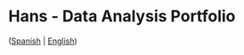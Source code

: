 # Hans - Data Analysis Portfolio 
([Spanish](https://github.com/HansAllTech/Hans_Data_Analysis_Portfolio/blob/main/Proyectos.md#tabla-de-contenido-es--en) | [English](https://github.com/HansAllTech/Hans_Data_Analysis_Portfolio/blob/main/Projects.md#table-of-content-es--en))  
                     
                                                                                                                                      
                                    
                                                         
                            
                    
                     
     
    
       
   
  
 
 
